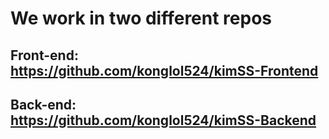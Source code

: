 
# We work in two different repos

## Front-end: https://github.com/konglol524/kimSS-Frontend

## Back-end: https://github.com/konglol524/kimSS-Backend
